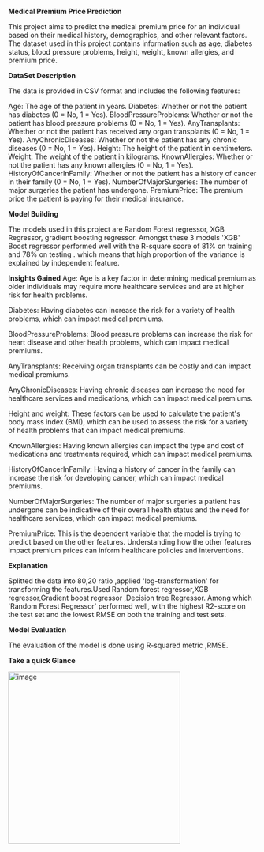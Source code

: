 **Medical Premium Price Prediction**

This project aims to predict the medical premium price for an individual based on their medical history, demographics, and other relevant factors. The dataset used in this project contains information such as age, diabetes status, blood pressure problems, height, weight, known allergies, and premium price.


**DataSet Description** 

The data is provided in CSV format and includes the following features:

Age: The age of the patient in years.
Diabetes: Whether or not the patient has diabetes (0 = No, 1 = Yes).
BloodPressureProblems: Whether or not the patient has blood pressure problems (0 = No, 1 = Yes).
AnyTransplants: Whether or not the patient has received any organ transplants (0 = No, 1 = Yes).
AnyChronicDiseases: Whether or not the patient has any chronic diseases (0 = No, 1 = Yes).
Height: The height of the patient in centimeters.
Weight: The weight of the patient in kilograms.
KnownAllergies: Whether or not the patient has any known allergies (0 = No, 1 = Yes).
HistoryOfCancerInFamily: Whether or not the patient has a history of cancer in their family (0 = No, 1 = Yes).
NumberOfMajorSurgeries: The number of major surgeries the patient has undergone.
PremiumPrice: The premium price the patient is paying for their medical insurance.

**Model Building**

The models used in this project are Random Forest regressor, XGB Regressor, gradient boosting regressor. 
Amongst these 3 models 'XGB' Boost regressor performed well with the R-square score of 81% on training and 78% on testing . which means that high proportion  of the variance is explained by independent feature. 

**Insights Gained**
Age: Age is a key factor in determining medical premium as older individuals may require more healthcare services and are at higher risk for health problems.

Diabetes: Having diabetes can increase the risk for a variety of health problems, which can impact medical premiums.

BloodPressureProblems: Blood pressure problems can increase the risk for heart disease and other health problems, which can impact medical premiums.

AnyTransplants: Receiving organ transplants can be costly and can impact medical premiums.

AnyChronicDiseases: Having chronic diseases can increase the need for healthcare services and medications, which can impact medical premiums.

Height and weight: These factors can be used to calculate the patient's body mass index (BMI), which can be used to assess the risk for a variety of health problems that can impact medical premiums.

KnownAllergies: Having known allergies can impact the type and cost of medications and treatments required, which can impact medical premiums.

HistoryOfCancerInFamily: Having a history of cancer in the family can increase the risk for developing cancer, which can impact medical premiums.

NumberOfMajorSurgeries: The number of major surgeries a patient has undergone can be indicative of their overall health status and the need for healthcare services, which can impact medical premiums.

PremiumPrice: This is the dependent variable that the model is trying to predict based on the other features. Understanding how the other features impact premium prices can inform healthcare policies and interventions.

**Explanation**

Splitted the data into 80,20 ratio ,applied 'log-transformation' for transforming the features.Used Random forest regressor,XGB regressor,Gradient boost regressor ,Decision tree Regressor. Among which 'Random Forest Regressor' performed well, with the highest R2-score on the test set and the lowest RMSE on both the training and test sets. 

**Model Evaluation**

The evaluation of the model is done using R-squared metric ,RMSE.


**Take a quick Glance**

<img width="349" alt="image" src="https://user-images.githubusercontent.com/119112861/234952990-b99aac79-f2b6-42e1-8eaf-d206b191c785.png">

